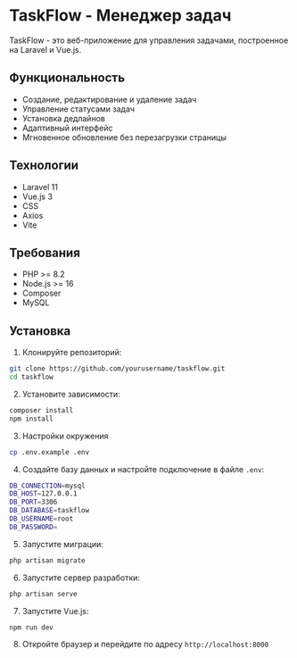 # TaskFlow - Менеджер задач

TaskFlow - это веб-приложение для управления задачами, построенное на Laravel и Vue.js.

## Функциональность

- Создание, редактирование и удаление задач
- Управление статусами задач
- Установка дедлайнов
- Адаптивный интерфейс
- Мгновенное обновление без перезагрузки страницы

## Технологии

- Laravel 11
- Vue.js 3
- CSS
- Axios
- Vite

## Требования

- PHP >= 8.2
- Node.js >= 16
- Composer
- MySQL

## Установка

1. Клонируйте репозиторий:

```bash
git clone https://github.com/yourusername/taskflow.git
cd taskflow
```

2. Установите зависимости:

```bash
composer install
npm install
```
3. Настройки окружения

```bash
cp .env.example .env
```

4. Создайте базу данных и настройте подключение в файле `.env`:

```bash
DB_CONNECTION=mysql
DB_HOST=127.0.0.1
DB_PORT=3306
DB_DATABASE=taskflow
DB_USERNAME=root
DB_PASSWORD=
```

5. Запустите миграции:

```bash
php artisan migrate
```

6. Запустите сервер разработки:

```bash
php artisan serve
```

7. Запустите Vue.js:

```bash
npm run dev
```

8. Откройте браузер и перейдите по адресу `http://localhost:8000`
